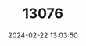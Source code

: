 ---
title: "13076"
category: "Melanotaenia sexlineata"
draft: false
date: 2024-02-22 13:03:50
languages:
  English: ["Fly River Rainbowfish"]
---